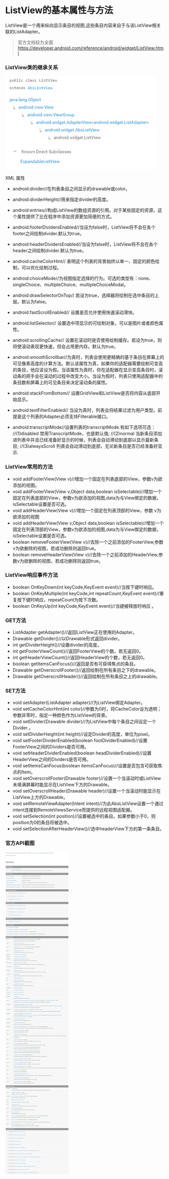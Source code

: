 # ListView的基本属性与方法

ListView是一个用来纵向显示条目的视图,这些条目内容来自于与该ListView相关联的ListAdapter。

>官方文档较为全面
>https://developer.android.com/reference/android/widget/ListView.html

### ListView类的继承关系

![ListView类的继承关系](../res/images/listview01.jpg "Title")

XML 属性
+ android:divider//在列表条目之间显示的drawable或color。
+ android:dividerHeight//用来指定divider的高度。
+ android:entries//构成ListView的数组资源的引用。对于某些固定的资源，这个属性提供了比在程序中添加资源更加简便的方式。
+ android:footerDividersEnabled//当设为false时，ListView将不会在各个footer之间绘制divider.默认为true。
+ android:headerDividersEnabled//当设为false时，ListView将不会在各个header之间绘制divider.默认为true。

+ android:cacheColorHint// 表明这个列表的背景始终以单一、固定的颜色绘制，可以优化绘制过程。
+ android:choiceMode//为视图指定选择的行为。可选的类型有：none、singleChoice、multipleChoice、multipleChoiceModal。
+ android:drawSelectorOnTop// 若设为true，选择器将绘制在选中条目的上层。默认为false。
+ android:fastScrollEnabled// 设置是否允许使用快速滚动滑块。
+ android:listSelector// 设置选中项显示的可绘制对象，可以是图片或者颜色属性。
+ android:scrollingCache// 设置在滚动时是否使用绘制缓存。若设为true，则将使滚动表现更快速，但会占用更内存。默认为true。
+ android:smoothScrollbar//为真时，列表会使用更精确的基于条目在屏幕上的可见像素高度的计算方法。默认该属性为真，如果你的适配器需要绘制可变高的条目，他应该设为假。当该属性为真时，你在适配器在显示变高条目时，滚动条的把手会在滚动的过程中改变大小。当设为假时，列表只使用适配器中的条目数和屏幕上的可见条目来决定滚动条的属性。
+ android:stackFromBottom// 设置GridView和ListView是否将内容从底部开始显示。
+ android:textFilterEnabled// 当设为真时，列表会将结果过滤为用户类型。前提是这个列表的Adapter必须支持Filterable接口。
+ android:transcriptMode//设置列表的transcriptMode.有如下选项可选：
//(1)disabled       禁用TranscriptMode，也是默认值;
//(2)normal         当新条目添加进列表中并且已经准备好显示的时候，列表会自动滑动到底部以显示最新条目;
//(3)alwaysScroll   列表会自动滑动到底部，无论新条目是否已经准备好显示.

### ListView常用的方法

+ void addFooterView(View v)//增加一个固定在列表底部的View，参数v为欲添加的视图。
+ void addFooterView(View v,Object data,boolean isSelectable)//增加一个固定在列表底部的View，参数v为欲添加的视图,data为与View绑定的数据，isSelectable设置是否可选。
+ void addHeaderView(View v)//增加一个固定在列表顶部的View，参数 v为欲添加的视图
+ void addHeaderView(View v,Object data,boolean isSelectable)//增加一个固定在列表顶部的View，参数v为欲添加的视图,data为与View绑定的数据，isSelectable设置是否可选。
+ boolean removeFooterView(View v)//去除一个之前添加的FooterView,参数v为欲删除的视图，若成功删除则返回true。
+ boolean removeHeaderView(View v)//去除一个之前添加的HeaderView,参数v为欲删除的视图，若成功删除则返回true。

### ListView响应事件方法

+ boolean OnKeyDown(int keyCode,KeyEvent event)//当按下键时响应。
+ boolean OnKeyMultiple(int keyCode,int repeatCount,KeyEvent event)//重复按下键时响应，repeatCount为按下次数。
+ boolean OnKeyUp(int keyCode,KeyEvent event)//当键被释放时响应  。

### GET方法

+ ListAdapter getAdapter()//返回ListView正在使用的Adapter。
+ Drawable getDivider()//以Drawable形式返回divider。
+ int getDividerHeight()//设置divider的高度。
+ int getFooterViewCount()//返回FooterView的个数，若无返回0。
+ int getHeaderViewCount()//返回HeaderView的个数，若无返回0。
+ boolean getItemsCanFocus()//返回是否有可获得焦点的条目。
+ Drawable getOverscrollFooter()//返回绘制在所有条目之下的drawable。
+ Drawable getOverscrollHeader()//返回绘制在所有条目之上的drawable。

### SET方法

+ void setAdapter(ListAdapter adapter)//为ListView绑定Adapter。
+ void setCacheColorHint(int color)//参数为0时，将CacheColor设为透明；参数非零时，指定一种颜色作为ListView的背景。
+ void setDivider(Drawable divider)//为ListView中每个条目之间设定一个Divider  。
+ void setDividerHeight(int height)//设定Divider的高度，单位为pixel。
+ void setFooterDividerEnabled(boolean footDividerEnabled)//设置FooterView之间的Dividers是否可用。
+ void setHeaderDividerEnabled(boolean headDividerEnabled)//设置HeaderView之间的Dividers是否可用。
+ void setItemsCanFocus(boolean itemsCanFocus)//设置是否包含可获取焦点的Item。
+ void setOverscrollFooter(Drawable footer)//设置一个当滚动时或ListView未填满屏幕时能显示在ListView下方的Drawable。
+ void setOverscrollHeader(Drawable header)//设置一个当滚动时能显示在ListView上方的Drawable。
+ void setRemoteViewAdapter(Intent intent)//为此AbsListView设置一个通过intent连接到RemoteViewsService而提供的远程视图适配器。
+ void setSelection(int position)//设置被选中的条目。如果参数小于0，则position为0的条目将被选中。
+ void setSelectionAfterHeaderView()//选中headerView下方的第一条条目。

### 官方API截图

![ListView API文档](../res/images/listview02.png "Title")